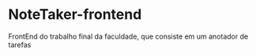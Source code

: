 # NoteTaker-frontend
FrontEnd do trabalho final da faculdade, que consiste em um anotador de tarefas
